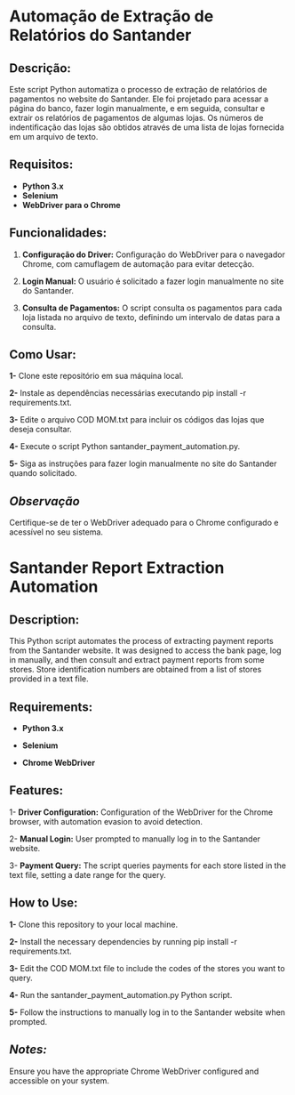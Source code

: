 
# Automação de Extração de Relatórios do Santander

## Descrição:


Este script Python automatiza o processo de extração de relatórios de  pagamentos no website do Santander. Ele foi projetado para acessar a página do banco, fazer login manualmente, e em seguida, consultar e extrair os relatórios de pagamentos de algumas lojas. Os números de indentificação das lojas são obtidos através de uma lista de lojas fornecida em um arquivo de texto.


## Requisitos:

- **Python 3.x**
- **Selenium**
- **WebDriver para o Chrome**

## Funcionalidades:

1. **Configuração do Driver:** Configuração do WebDriver para o navegador Chrome, com camuflagem de automação para evitar detecção.

2. **Login Manual:** O usuário é solicitado a fazer login manualmente no site do Santander.

3. **Consulta de Pagamentos:** O script consulta os pagamentos para cada loja listada no arquivo de texto, definindo um intervalo de datas para a consulta.

## Como Usar:

**1-** Clone este repositório em sua máquina local.

**2-** Instale as dependências necessárias executando pip install -r requirements.txt.

**3-** Edite o arquivo COD MOM.txt para incluir os códigos das lojas que deseja consultar.

**4-** Execute o script Python santander_payment_automation.py.

**5-** Siga as instruções para fazer login manualmente no site do Santander quando solicitado.

## *Observação*

Certifique-se de ter o WebDriver adequado para o Chrome configurado e acessível no seu sistema.

# Santander Report Extraction Automation

## Description:

This Python script automates the process of extracting payment reports from the Santander website. It was designed to access the bank page, log in manually, and then consult and extract payment reports from some stores. Store identification numbers are obtained from a list of stores provided in a text file.

## Requirements:

- **Python 3.x**

- **Selenium**

- **Chrome WebDriver**

## Features:

1- **Driver Configuration:** Configuration of the WebDriver for the Chrome browser, with automation evasion to avoid detection.

2- **Manual Login:** User prompted to manually log in to the Santander website.

3- **Payment Query:** The script queries payments for each store listed in the text file, setting a date range for the query.

## How to Use:

**1-** Clone this repository to your local machine.

**2-** Install the necessary dependencies by running pip install -r requirements.txt.

**3-** Edit the COD MOM.txt file to include the codes of the stores you want to query.

**4-** Run the santander_payment_automation.py Python script.

**5-** Follow the instructions to manually log in to the Santander website when prompted.

## *Notes:*

Ensure you have the appropriate Chrome WebDriver configured and accessible on your system.


